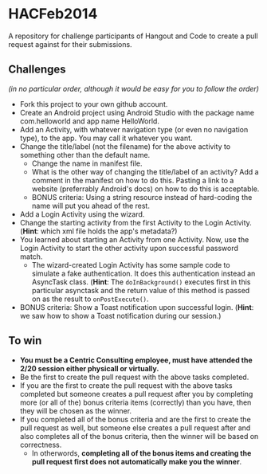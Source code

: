 HACFeb2014
==========

A repository for challenge participants of Hangout and Code to create a pull request against for their submissions.


Challenges
----------
*(in no particular order, although it would be easy for you to follow the order)*
- Fork this project to your own github account.
- Create an Android project using Android Studio with the package name com.helloworld and app name HelloWorld.
- Add an Activity, with whatever navigation type (or even no navigation type), to the app. You may call it whatever you want.
- Change the title/label (not the filename) for the above activity to something other than the default name.
	- Change the name in manifest file.
	- What is the other way of changing the title/label of an activity? Add a comment in the manifest on how to do this. Pasting a link to a website (preferrably Android's docs) on how to do this is acceptable.
	- BONUS criteria: Using a string resource instead of hard-coding the name will put you ahead of the rest.
- Add a Login Activity using the wizard.
- Change the starting activity from the first Activity to the Login Activity. (**Hint**: which xml file holds the app's metadata?)
- You learned about starting an Activity from one Activity. Now, use the Login Activity to start the other activity upon successful password match.
	- The wizard-created Login Activity has some sample code to simulate a fake authentication. It does this authentication instead an AsyncTask class. (**Hint**: The ```doInBackground()``` executes first in this particular asynctask and the return value of this method is passed on as the result to ```onPostExecute()```.
- BONUS criteria: Show a Toast notification upon successful login. (**Hint**: we saw how to show a Toast notification during our session.)

To win
------
- **You must be a Centric Consulting employee, must have attended the 2/20 session either physicall or virtually.**
- Be the first to create the pull request with the above tasks completed.
- If you are the first to create the pull request with the above tasks completed but someone creates a pull request after you by completing more (or all of the) bonus criteria items (correctly) than you have, then they will be chosen as the winner.
- If you completed all of the bonus criteria and are the first to create the pull request as well, but someone else creates a pull request after and also completes all of the bonus criteria, then the winner will be based on correctness.
	- In otherwords, **completing all of the bonus items and creating the pull request first does not automatically make you the winner**.
